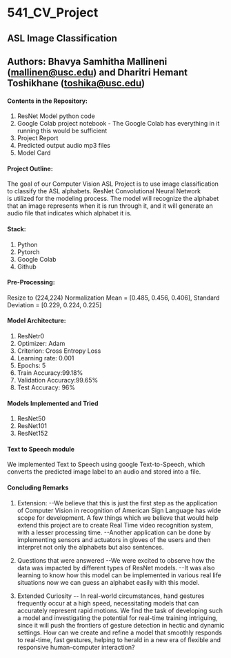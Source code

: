 # 541_CV_Project

## ASL Image Classification

## Authors: Bhavya Samhitha Mallineni (mallinen@usc.edu) and Dharitri Hemant Toshikhane (toshika@usc.edu)

#### Contents in the Repository:
1) ResNet Model python code
2) Google Colab project notebook - The Google Colab has everything in it running this would be sufficient
3) Project Report
4) Predicted output audio mp3 files
5) Model Card
   
#### Project Outline:
The goal of our Computer Vision ASL Project is to use image classification to classify the ASL alphabets. ResNet Convolutional Neural Network is utilized for the modeling process. The model will recognize the alphabet that an image represents when it is run through it, and it will generate an audio file that indicates which alphabet it is.

#### Stack:
1) Python
2) Pytorch
3) Google Colab
4) Github
   
#### Pre-Processing:
Resize to (224,224)
Normalization Mean = [0.485, 0.456, 0.406], Standard Deviation = [0.229, 0.224, 0.225]

#### Model Architecture:
1) ResNetr0
2) Optimizer: Adam
3) Criterion: Cross Entropy Loss
4) Learning rate: 0.001
5) Epochs: 5
6) Train Accuracy:99.18%
7) Validation Accuracy:99.65%
8) Test Accuracy: 96%

#### Models Implemented and Tried
1) ResNet50
2) ResNet101
3) ResNet152

#### Text to Speech module
We implemented Text to Speech using google Text-to-Speech, which converts the predicted image label to an audio and stored into a file.

#### Concluding Remarks
1) Extension: 
--We believe that this is just the first step as the application of Computer Vision in recognition of American Sign Language has wide scope for development. A few things which we believe that would help extend this project are to create Real Time video recognition system, with a lesser processing time. 
--Another application can be done by implementing sensors and actuators in gloves of the users and then interpret not only the alphabets but also sentences.

2) Questions that were answered
--We were excited to observe how the data was impacted by different types of ResNet models. 
--It was also learning to know how this model can be implemented in various real life situations now we can guess an alphabet easily with this model. 

3) Extended Curiosity
-- In real-world circumstances, hand gestures frequently occur at a high speed, necessitating models that can accurately represent rapid motions. We find the task of developing such a model and investigating the potential for real-time training intriguing, since it will push the frontiers of gesture detection in hectic and dynamic settings. How can we create and refine a model that smoothly responds to real-time, fast gestures, helping to herald in a new era of flexible and responsive human-computer interaction?

